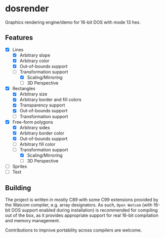 # dosrender
Graphics rendering engine/demo for 16-bit DOS with mode 13 hex.

## Features
- [x] Lines
  - [x] Arbitrary slope
  - [x] Arbitrary color
  - [x] Out-of-bounds support
  - [ ] Transformation support
    - [x] Scaling/Mirroring
    - [ ] 3D Perspective
- [x] Rectangles
  - [x] Arbitrary size
  - [x] Arbitrary border and fill colors
  - [x] Transparency support
  - [x] Out-of-bounds support
  - [ ] Transformation support
- [x] Free-form polygons
  - [x] Arbitrary sides
  - [x] Arbitrary border color
  - [x] Out-of-bounds support
  - [ ] Arbitrary fill color
  - [ ] Transformation support
    - [x] Scaling/Mirroring
    - [ ] 3D Perspective
- [ ] Sprites
- [ ] Text

## Building
The project is written in mostly C89 with some C99 extensions provided by the Watcom compiler, e.g. array designators.
As such, `Open Watcom` (with 16-bit DOS support enabled during installation) is recommended for compiling out of the box,
as it provides appropriate support for real 16-bit compilation and memory management.

Contributions to improve portability across compilers are welcome.
